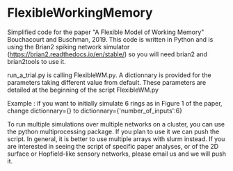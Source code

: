 # FlexibleWorkingMemory
Simplified code for the paper "A Flexible Model of Working Memory" Bouchacourt and Buschman, 2019.
This code is written in Python and is using the Brian2 spiking network simulator (https://brian2.readthedocs.io/en/stable/) so you will need brian2 and brian2tools to use it.

run_a_trial.py is calling FlexibleWM.py. A dictionnary is provided for the parameters taking different value from default. These parameters are detailed at the beginning of the script FlexibleWM.py

Example : if you want to initially simulate 6 rings as in Figure 1 of the paper, change dictionnary={} to dictionnary={'number_of_inputs':6}

To run multiple simulations over multiple networks on a cluster, you can use the python multiprocessing package. If you plan to use it we can push the script. In general, it is better to use multiple arrays with slurm instead.
If you are interested in seeing the script of specific paper analyses, or of the 2D surface or Hopfield-like sensory networks, please email us and we will push it.



